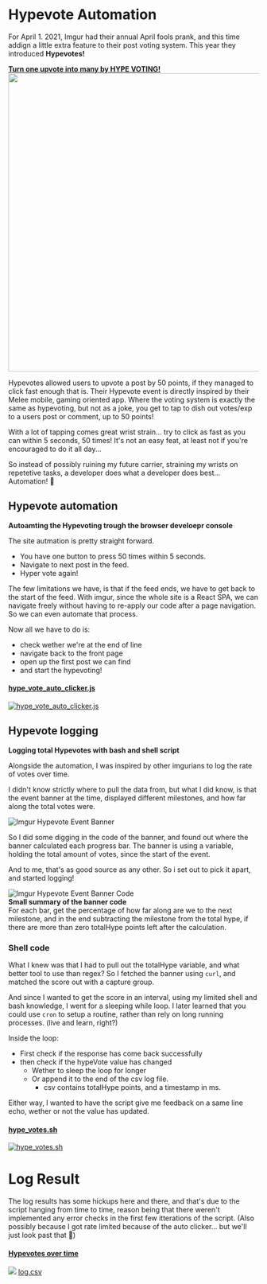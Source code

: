 # Hypevote Automation
For April 1. 2021, Imgur had their annual April fools prank, and this time addign a little extra feature to their post voting system. This year they introduced **Hypevotes!**

**[Turn one upvote into many by HYPE VOTING!](https://imgur.com/gallery/J9dUKdY)**
[<img src="hypevote_imgur_post.gif?raw=true" width="600px">](https://imgur.com/gallery/J9dUKdY)


Hypevotes allowed users to upvote a post by 50 points, if they managed to click fast enough that is.
Their Hypevote event is directly inspired by their Melee mobile, gaming oriented app. Where the voting system is exactly the same as hypevoting, but not as a joke, you get to tap to dish out votes/exp to a users post or comment, up to 50 points!

With a lot of tapping comes great wrist strain... try to click as fast as you can within 5 seconds, 50 times!
It's not an easy feat, at least not if you're encouraged to do it all day...

So instead of possibly ruining my future carrier, straining my wrists on repetetive tasks, a developer does what a developer does best... Automation! 🥳

## Hypevote automation
**Autoamting the Hypevoting trough the browser develoepr console**

The site autmation is pretty straight forward.
* You have one button to press 50 times within 5 seconds.
* Navigate to next post in the feed.
* Hyper vote again!

The few limitations we have, is that if the feed ends, we have to get back to the start of the feed. With imgur, since the whole site is a React SPA, we can navigate freely without having to re-apply our code after a page navigation. So we can even automate that process.

Now all we have to do is:
* check wether we're at the end of line
* navigate back to the front page
* open up the first post we can find
* and start the hypevoting!
#### [hype_vote_auto_clicker.js](https://github.com/TheLifeIsYours/Imgur-Hypevote-Automation/blob/master/hype_vote_auto_clicker.js)
[![hype_vote_auto_clicker.js](https://i.imgur.com/SaB8G9e.png)](https://github.com/TheLifeIsYours/Imgur-Hypevote-Automation/blob/master/hype_vote_auto_clicker.js)

## Hypevote logging
**Logging total Hypevotes with bash and shell script**

Alongside the automation, I was inspired by other imgurians to log the rate of votes over time.

I didn't know strictly where to pull the data from, but what I did know, is that the event banner at the time, displayed different milestones, and how far along the total votes were.

![Imgur Hypevote Event Banner](https://i.imgur.com/rkpXjqf.png)

So I did some digging in the code of the banner, and found out where the banner calculated each progress bar. The banner is using a variable, holding the total amount of votes, since the start of the event.

And to me, that's as good source as any other.
So i set out to pick it apart, and started logging!

![Imgur Hypevote Event Banner Code](https://i.imgur.com/Z2R6Pxo.png)  
**Small summary of the banner code**  
For each bar, get the percentage of how far along are we to the next milestone, and in the end subtracting the milestone from the total hype, if there are more than zero totalHype points left after the calculation.

### Shell code
What I knew was that I had to pull out the totalHype variable, and what better tool to use than regex?
So I fetched the banner using `curl`, and matched the score out with a capture group.

And since I wanted to get the score in an interval, using my limited shell and bash knowledge, I went for a sleeping while loop. I later learned that you could use `cron` to setup a routine, rather than rely on long running processes. (live and learn, right?)

Inside the loop:
* First check if the response has come back successfully
* then check if the hypeVote value has changed
  * Wether to sleep the loop for longer
  * Or append it to the end of the csv log file.
    * csv contains totalHype points, and a timestamp in ms.

Either way, I wanted to have the script give me feedback on a same line echo, wether or not the value has updated.

#### [hype_votes.sh](https://github.com/TheLifeIsYours/Imgur-Hypevote-Automation/blob/master/hype_votes.sh)
[![hype_votes.sh](https://i.imgur.com/u88RvoV.png)](https://github.com/TheLifeIsYours/Imgur-Hypevote-Automation/blob/master/hype_votes.sh)

# Log Result
The log results has some hickups here and there, and that's due to the script hanging from time to time, reason being that there weren't implemented any error checks in the first few itterations of the script. (Also possibly because I got rate limited because of the auto clicker... but we'll just look past that :eyes:)
#### [Hypevotes over time](https://github.com/TheLifeIsYours/Imgur-Hypevote-Automation/blob/master/log.csv)
[![](https://i.imgur.com/ZvkPSJE.png)](https://github.com/TheLifeIsYours/Imgur-Hypevote-Automation/blob/master/log.csv)
[log.csv](https://github.com/TheLifeIsYours/Imgur-Hypevote-Automation/blob/master/log.csv)
